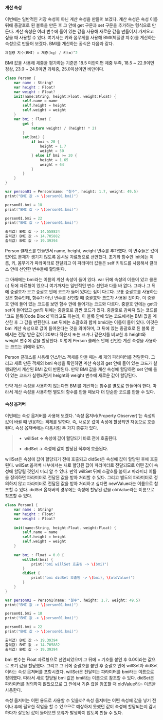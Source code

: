 #### 계산 속성

이번에는 일반적인 저장 속성이 아닌 계산 속성을 만들어 보겠다. 계산 속성은 속성 이름 뒤에 중괄호로 된 블록을 만든 후 그 안에 get 구문과 set 구문을 추가하는 형식으로 만든다.
계산 속성은 여러 변수에 들어 있는 값을 사용해 새로운 값을 만들어서 가져오고 싶을 때 사용할 수 있다. 여기서는 키와 몸무게를 사용해 BMI(체질량 지수)를 계산하는 속성으로 만들어 보겠다.
BMI를 계산하는 공식은 다음과 같다.
```swift
체질량 지수(BMI) = 체중(kg) / 키(m)^2
```
BMI 값을 사용해 체중을 평가하는 기준은 18.5 미만이면 체중 부족, 18.5 ~ 22.9이면 정상, 23.0 ~ 24.9이면 과체중, 25.0이상이면 비만이다.
```swift
class Person {
    var name : String?
    var height : Float?
    var weight : Float?
    init(name:String, height:Float, weight:Float) {
        self.name = name
        self.height = height
        self.weight = weight
    }
    var bmi : Float {
        get {
            return weight! / (height! * 2)
        }
        set(bmi) {
            if bmi < 20 {
                height = 1.7
                weight = 50
            } else if bmi >= 20 {
                height = 1.65
                weight = 64
            }
        }
    }
}

var person01 = Person(name: "철수", height: 1.7, weight: 49.5)
print("BMI 값 -> \(person01.bmi)")

person01.bmi = 18
print("BMI 값 -> \(person01.bmi)")

person01.bmi = 22
print("BMI 값 -> \(person01.bmi)")

출력값) BMI 값 -> 14.558824
출력값) BMI 값 -> 14.705882
출력값) BMI 값 -> 19.39394
```
Person 클래스를 만들면서 name, height, weight 변수를 추가했다. 이 변수들은 값이 없어도 문제가 생기지 않도록 옵셔널 자료형으로 선언했다.
초기화 함수인 init에는 이름, 키, 몸무게가 파라미터로 전달되고 이 파라미터 값들은 self 키워드를 사용해서 클래스 안에 선언한 변수들에 할당된다.

그 아래에는 bmi라는 이름의 계산 속성이 들어 있다. var 뒤에 속성의 이름이 있고 콜론(:) 뒤에 자료형이 있으니 여기까지는 일반적인 변수 선언과 다를 바 없다.
그러나 그 뒤에 중괄호가 오고 중괄호 안에 코드가 들어 있다는 점이 다르다. 보통 중괄호를 사용하는 것은 함수인데, 함수가 아닌 변수를 선언할 때 중괄호와 코드가 사용된 것이다.
이 중괄호 안에 들어 있는 코드를 보면 함수 안에 들어가는 코드와 다르다. 중괄호 안에는 get과 set이 들어있고 get의 뒤에는 중괄호로 감싼 코드가 있다.
중괄호로 감싸져 있는 코드를 '코드 블록(Code Block)'이라고도 하는데, 이 블록 안에 있는 코드에서는 BMI 값을 계산한 후 그 값을 반환한다.
set 뒤에는 소괄호와 함께 bmi라는 이름이 들어 있다.
이것은 bmi 계산 속성으로 값이 들어온다는 것을 의미하며, 그 뒤에 있는 중괄호로 된 블록 안에서는 전달 받은 값이 20보다 작은지 또는 크거나 같은지를 비교한 후 height와 weight 변수에 값을 할당한다.
이렇게 Person 클래스 안에 선언한 계산 속성을 사용하는 코드는 위에와 같다.

Person 클래스를 사용해 인스턴스 객체를 만들 때는 세 개의 파라미터를 전달한다. 그리고 새로 만든 객체의 bmi 속성을 확인하면 계산 속성의 get 안에 들어 있는 코드가 실행되면서 계산된 BMI 값이 반환된다.
만약 BMI 값을 계산 속성에 할당하면 set 안에 들어 있는 코드가 실행되면서 height와 weight 변수에 새로운 값이 할당된다.

만약 계산 속성을 사용하지 않는다면 BMI를 계산하는 함수를 별도로 만들어야 한다. 따라서 계산 속성을 사용하면 별도의 함수를 만들 때보다 더 단순한 코드를 만들 수 있다.


#### 속성 옵저버

이번에는 속성 옵저버를 사용해 보겠다. '속성 옵저버(Property Observer)'는 속성의 값이 바뀔 때 반응하는 객체를 말한다.
즉, 새로운 값이 속성에 할당되면 자동으로 호출된다. 속성 옵저버에는 다음처럼 두 가지 종류가 있다.

> * **willSet -> 속성에 값이 할당되기 바로 전에 호출된다.**
>
> * **didSet -> 속성에 값이 할당된 직후에 호출된다.**

willSet은 속성에 값이 할당되기 전에 호출되고 didSet은 속성에 값이 할당된 후에 호출된다.
willSet 옵저버 내부에서는 새로 할당된 값이 파라미터로 전달되므로 어떤 값이 속성에 할당될 것인지 미리 알 수 있다.
만약 willSet 뒤에 소괄호를 붙이고 파라미터 이름을 정의하면 파라미터로 전달된 값을 받아 처리할 수 있다.
그리고 별도의 파라미터로 정의하지 않고 파라미터로 전달된 값을 받아 처리하고 싶다면 newValue라는 이름으로 참조할 수 있다.
didSet 옵저버의 경우에는 속성에 할당된 값을 oldValue라는 이름으로 참조할 수 있다.
```swift
class Person1 {
    var name : String?
    var height : Float?
    var weight : Float?
    
    init(name:String, height:Float, weight:Float) {
        self.name = name
        self.height = height
        self.weight = weight
    }
    
    var bmi : Float = 0.0 {
        willSet(bmi) {
            print("bmi willSet 호출됨 -> \(bmi)")
        }
        didSet {
            print("bmi didSet 호출됨 -> \(bmi), \(oldValue)")
        }
    }
}

var person02 = Person1(name: "철수", height: 1.7, weight: 49.5)
print("BMI 값 -> \(person01.bmi)")

person01.bmi = 18
print("BMI 값 -> \(person01.bmi)")

person01.bmi = 22
print("BMI 값 -> \(person01.bmi)")

출력값) BMI 값 -> 19.39394
출력값) BMI 값 -> 14.705882
출력값) BMI 값 -> 19.39394
```
bmi 변수는 Float 자료형으로 선언되었으며 그 뒤에 = 기호를 붙인 후 0.0이라는 값으로 초기 값을 할당했다.
그리고 그 뒤에 중괄호를 붙인 후 중괄호 안에 willSet과 didSet이라는 속성 옵저버를 포함시켰다. willSet은 전달되는 파라미터를 bmi라는 이름으로 정의했다.
따라서 새로 할당될 bmi 값은 bmi라는 이름으로 참조할 수 있다. didSet은 파라미터를 정의하지 않았으므로 그 안에서 기존 값을 참조할 때 oldValue라는 이름을 사용한다.

속성 옵저버는 어떤 용도로 사용할 수 있을까?
속성 옵저버는 어떤 속성에 값을 넣기 전이나 후에 필요한 작업을 할 수 있으므로 예상하지 못했던 값이 속성에 할당되는지 감시하다가 잘못된 값이 들어오면 오류가 발생하지 않도록 만들 수 있다.
